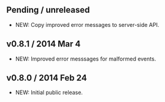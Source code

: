 ## Pending / unreleased

 * NEW: Copy improved error messages to server-side API.


## v0.8.1 / 2014 Mar 4

 * NEW: Improved error messsages for malformed events.


## v0.8.0 / 2014 Feb 24

 * NEW: Initial public release.
